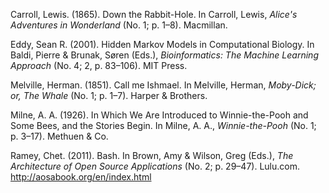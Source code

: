 Carroll, Lewis. (1865). Down the Rabbit-Hole. In Carroll, Lewis, _Alice's Adventures in Wonderland_ (No. 1; p. 1–8). Macmillan.

Eddy, Sean R. (2001). Hidden Markov Models in Computational Biology. In Baldi, Pierre & Brunak, Søren (Eds.), _Bioinformatics: The Machine Learning Approach_ (No. 4; 2, p. 83–106). MIT Press.

Melville, Herman. (1851). Call me Ishmael. In Melville, Herman, _Moby-Dick; or, The Whale_ (No. 1; p. 1–7). Harper & Brothers.

Milne, A. A. (1926). In Which We Are Introduced to Winnie-the-Pooh and Some Bees, and the Stories Begin. In Milne, A. A., _Winnie-the-Pooh_ (No. 1; p. 3–17). Methuen & Co.

Ramey, Chet. (2011). Bash. In Brown, Amy & Wilson, Greg (Eds.), _The Architecture of Open Source Applications_ (No. 2; p. 29–47). Lulu.com. http://aosabook.org/en/index.html